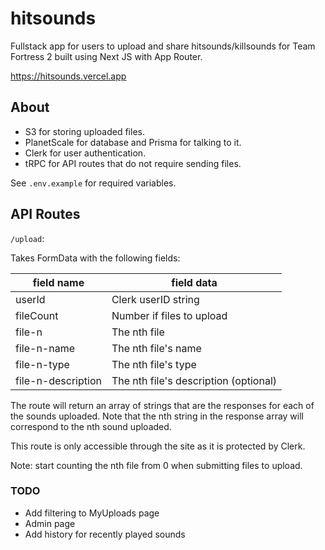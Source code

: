 # hitsounds

Fullstack app for users to upload and share hitsounds/killsounds for Team Fortress 2 built using Next JS with App Router.

https://hitsounds.vercel.app

## About

-   S3 for storing uploaded files.
-   PlanetScale for database and Prisma for talking to it.
-   Clerk for user authentication.
-   tRPC for API routes that do not require sending files.

See `.env.example` for required variables.

## API Routes

`/upload`:

Takes FormData with the following fields:

| field name         | field data                            |
| ------------------ | ------------------------------------- |
| userId             | Clerk userID string                   |
| fileCount          | Number if files to upload             |
| file-n             | The nth file                          |
| file-n-name        | The nth file's name                   |
| file-n-type        | The nth file's type                   |
| file-n-description | The nth file's description (optional) |

The route will return an array of strings that are the responses for each of the sounds uploaded. Note that the nth string in the response array will correspond to the nth sound uploaded.

This route is only accessible through the site as it is protected by Clerk.

Note: start counting the nth file from 0 when submitting files to upload.

### TODO

-   Add filtering to MyUploads page
-   Admin page
-   Add history for recently played sounds
